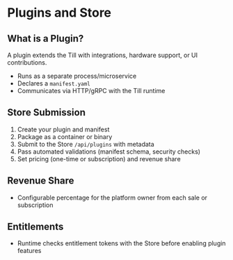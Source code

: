 # Plugins and Store

## What is a Plugin?
A plugin extends the Till with integrations, hardware support, or UI contributions.

- Runs as a separate process/microservice
- Declares a `manifest.yaml`
- Communicates via HTTP/gRPC with the Till runtime

## Store Submission
1. Create your plugin and manifest
2. Package as a container or binary
3. Submit to the Store `/api/plugins` with metadata
4. Pass automated validations (manifest schema, security checks)
5. Set pricing (one-time or subscription) and revenue share

## Revenue Share
- Configurable percentage for the platform owner from each sale or subscription

## Entitlements
- Runtime checks entitlement tokens with the Store before enabling plugin features
